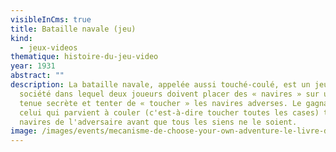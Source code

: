 ```yaml
---
visibleInCms: true
title: Bataille navale (jeu)
kind:
  - jeux-videos
thematique: histoire-du-jeu-video
year: 1931
abstract: ""
description: La bataille navale, appelée aussi touché-coulé, est un jeu de
  société dans lequel deux joueurs doivent placer des « navires » sur une grille
  tenue secrète et tenter de « toucher » les navires adverses. Le gagnant est
  celui qui parvient à couler (c'est-à-dire toucher toutes les cases) tous les
  navires de l'adversaire avant que tous les siens ne le soient.
image: /images/events/mecanisme-de-choose-your-own-adventure-le-livre-dont-vous-etes-le-hero.png
---
```

